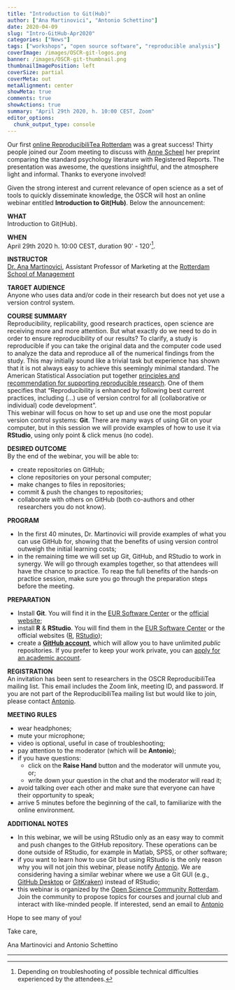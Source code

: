 ```yaml
---
title: "Introduction to Git(Hub)"
author: ["Ana Martinovici", "Antonio Schettino"]
date: 2020-04-09
slug: "Intro-GitHub-Apr2020"
categories: ["News"]
tags: ["workshops", "open source software", "reproducible analysis"]
coverImage: /images/OSCR-git-logos.png
banner: /images/OSCR-git-thumbnail.png
thumbnailImagePosition: left
coverSize: partial
coverMeta: out
metaAlignment: center
showMeta: true
comments: true
showActions: true
summary: "April 29th 2020, h. 10:00 CEST, Zoom"
editor_options: 
  chunk_output_type: console
---
```


Our first [online ReproducibiliTea Rotterdam](https://www.openscience-rotterdam.com/2020/03/reproducibilitea-apr2020/) was a great success! Thirty people joined our Zoom meeting to discuss with [Anne Scheel](https://research.tue.nl/en/persons/anne-m-scheel) her preprint comparing the standard psychology literature with Registered Reports. The presentation was awesome, the questions insightful, and the atmosphere light and informal. Thanks to everyone involved!

Given the strong interest and current relevance of open science as a set of tools to quickly disseminate knowledge, the OSCR will host an online webinar entitled **Introduction to Git(Hub)**. Below the announcement:

**WHAT**   
Introduction to Git(Hub).

**WHEN**   
April 29th 2020 h. 10:00 CEST, duration 90' - 120'[^1].

**INSTRUCTOR**   
[Dr. Ana Martinovici](https://www.rsm.nl/people/ana-martinovici/), Assistant Professor of Marketing at the [Rotterdam School of Management](https://www.rsm.nl/)

**TARGET AUDIENCE**   
Anyone who uses data and/or code in their research but does not yet use a version control system.

**COURSE SUMMARY**   
Reproducibility, replicability, good research practices, open science are receiving more and more attention. But what exactly do we need to do in order to ensure reproducibility of our results? To clarify, a study is reproducible if you can take the original data and the computer code used to analyze the data and reproduce all of the numerical findings from the study. This may initially sound like a trivial task but experience has shown that it is not always easy to achieve this seemingly minimal standard. The American Statistical Association put together [principles and recommendation for supporting reproducible research](https://www.amstat.org/ASA/News/ASA-Develops-Reproducible-Research-Recommendations.aspx). One of them specifies that “Reproducibility is enhanced by following best current practices, including (…) use of version control for all (collaborative or individual) code development”.   
This webinar will focus on how to set up and use one the most popular version control systems: **Git**. There are many ways of using Git on your computer, but in this session we will provide examples of how to use it via **RStudio**, using only point & click menus (no code).

**DESIRED OUTCOME**   
By the end of the webinar, you will be able to:

- create repositories on GitHub;
- clone repositories on your personal computer;
- make changes to files in repositories;
- commit & push the changes to repositories;
- collaborate with others on GitHub (both co-authors and other researchers you do not know).

**PROGRAM**   

* In the first 40 minutes, Dr. Martinovici will provide examples of what you can use GitHub for, showing that the benefits of using version control outweigh the initial learning costs;
* in the remaining time we will set up Git, GitHub, and RStudio to work in synergy. We will go through examples together, so that attendees will have the chance to practice. To reap the full benefits of the hands-on practice session, make sure you go through the preparation steps before the meeting.

**PREPARATION**   

* Install **Git**. You will find it in the [EUR Software Center](https://my.eur.nl/en/eur-employee/work-support/ict-workplace/software/application-catalog-frequently-asked-questions) or the [official website](https://git-scm.com/downloads);
* install **R** & **RStudio**. You will find them in the [EUR Software Center](https://my.eur.nl/en/eur-employee/work-support/ict-workplace/software/application-catalog-frequently-asked-questions) or the official websites ([R](https://cran.r-project.org/), [RStudio](https://rstudio.com/products/rstudio/));
* create a [**GitHub account**](https://github.com/join?source=header-home), which will allow you to have unlimited *public* repositories. If you prefer to keep your work private, you can [apply for an academic account](https://help.github.com/en/github/teaching-and-learning-with-github-education/applying-for-an-educator-or-researcher-discount).

**REGISTRATION**   
An invitation has been sent to researchers in the OSCR ReproducibiliTea mailing list. This email includes the Zoom link, meeting ID, and password. If you are not part of the ReproducibiliTea mailing list but would like to join, please contact [Antonio](mailto:schettino@eur.nl).

**MEETING RULES**   

* wear headphones;
* mute your microphone;
* video is optional, useful in case of troubleshooting;
* pay attention to the moderator (which will be **Antonio**);
* if you have questions:
  * click on the **Raise Hand** button and the moderator will unmute you, or;
  * write down your question in the chat and the moderator will read it;
* avoid talking over each other and make sure that everyone can have their opportunity to speak;
* arrive 5 minutes before the beginning of the call, to familiarize with the online environment.

**ADDITIONAL NOTES**   

* In this webinar, we will be using RStudio only as an easy way to commit and push changes to the GitHub repository. These operations can be done outside of RStudio, for example in Matlab, SPSS, or other software;
* if you want to learn how to use Git but using RStudio is the only reason why you will not join this webinar, please notify [Antonio](mailto:schettino@eur.nl). We are considering having a similar webinar where we use a Git GUI (e.g., [GitHub Desktop](https://desktop.github.com/) or [GitKraken](https://www.gitkraken.com/git-client)) instead of RStudio;
* this webinar is organized by the [Open Science Community Rotterdam](https://www.openscience-rotterdam.com/home/). Join the community to propose topics for courses and journal club and interact with like-minded people. If interested, send an email to [Antonio](mailto:schettino@eur.nl)

Hope to see many of you!

Take care,

Ana Martinovici and Antonio Schettino

***

[^1]: Depending on troubleshooting of possible technical difficulties experienced by the attendees.


